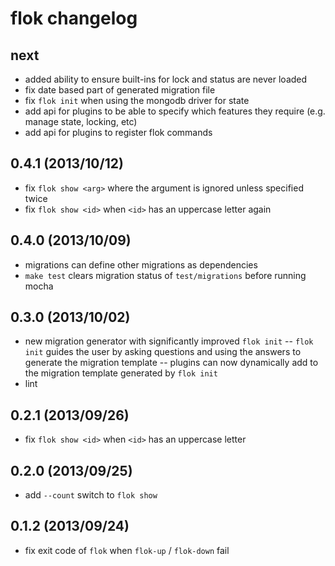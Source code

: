 flok changelog
==============

next
----

 - added ability to ensure built-ins for lock and status are never loaded
 - fix date based part of generated migration file
 - fix `flok init` when using the mongodb driver for state
 - add api for plugins to be able to specify which features they require (e.g. manage state, locking, etc)
 - add api for plugins to register flok commands

0.4.1 (2013/10/12)
------------------

 - fix `flok show <arg>` where the argument is ignored unless specified twice
 - fix `flok show <id>` when `<id>` has an uppercase letter again

0.4.0 (2013/10/09)
------------------

 - migrations can define other migrations as dependencies
 - `make test` clears migration status of `test/migrations` before running mocha 

0.3.0 (2013/10/02)
------------------

 - new migration generator with significantly improved `flok init`
 -- `flok init` guides the user by asking questions and using the answers to generate the migration template
 -- plugins can now dynamically add to the migration template generated by `flok init`
 - lint

0.2.1 (2013/09/26)
------------------

 - fix `flok show <id>` when `<id>` has an uppercase letter

0.2.0 (2013/09/25)
------------------

 - add `--count` switch to `flok show`

0.1.2 (2013/09/24)
-------------------

 - fix exit code of `flok` when `flok-up` / `flok-down` fail
